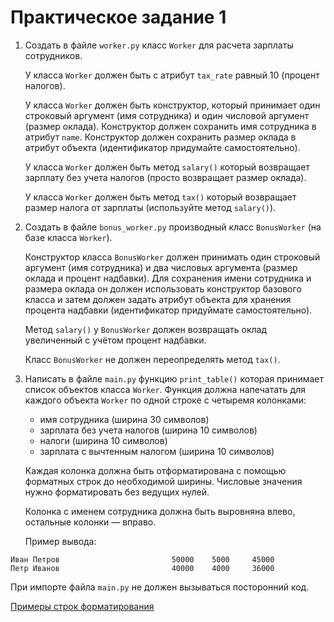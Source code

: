 # Практическое задание 1

1. Создать в файле `worker.py` класс `Worker` для расчета зарплаты сотрудников.

   У класса `Worker` должен быть с атрибут `tax_rate` равный 10 (процент налогов).

   У класса `Worker` должен быть конструктор, который принимает один строковый аргумент (имя сотрудника) и один числовой аргумент (размер оклада). Конструктор должен сохранить имя сотрудника в атрибут `name`. Конструктор должен сохранить размер оклада в атрибут объекта (идентификатор придумайте самостоятельно).

   У класса `Worker` должен быть метод `salary()` который возвращает зарплату без учета налогов (просто возвращает размер оклада).

   У класса `Worker` должен быть метод `tax()` который возвращает размер налога от зарплаты (используйте метод `salary()`).

2. Создать в файле `bonus_worker.py` производный класс `BonusWorker` (на базе класса `Worker`).

   Конструктор класса `BonusWorker` должен принимать один строковый аргумент (имя сотрудника) и два числовых аргумента (размер оклада и процент надбавки). Для сохранения имени сотрудника и размера оклада он должен использовать конструктор базового класса и затем должен задать атрибут объекта для хранения процента надбавки (идентификатор придуймате самостоятельно).

   Метод `salary()` у `BonusWorker` должен возвращать оклад увеличенный с учётом процент надбавки.

   Класс `BonusWorker` не должен переопределять метод `tax()`.

3. Написать в файле `main.py` функцию `print_table()` которая принимает список объектов класса `Worker`. Функция должна напечатать для каждого объекта `Worker` по одной строке с четыремя колонками:

   * имя сотрудника (ширина 30 символов)
   * зарплата без учета налогов (ширина 10 символов)
   * налоги (ширина 10 символов)
   * зарплата с вычтенным налогом (ширина 10 символов)

   Каждая колонка должна быть отформатирована с помощью форматных строк до необходимой ширины. Числовые значения нужно форматировать без ведущих нулей.

   Колонка с именем сотрудника должна быть выровняна влево, остальные колонки — вправо.

   Пример вывода:

```
Иван Петров                         50000    5000     45000
Петр Иванов                         40000    4000     36000
```

   При импорте файла `main.py` не должен вызываться посторонний код.

[Примеры строк форматирования](https://pyformat.info/)

